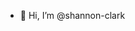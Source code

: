 - 👋 Hi, I’m @shannon-clark

<!---
shannon-clark/shannon-clark is a ✨ special ✨ repository because its `README.md` (this file) appears on your GitHub profile.
You can click the Preview link to take a look at your changes.
--->
